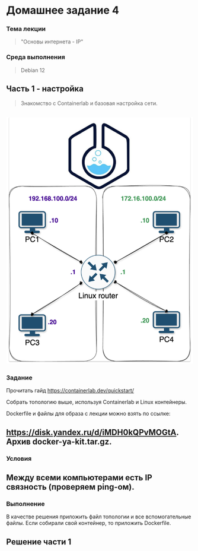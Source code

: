 # Домашнее задание 4

### Тема лекции
> "Основы интернета - IP"

### Среда выполнения
> Debian 12

## Часть 1 - настройка

> Знакомство с Containerlab и базовая настройка сети.

![screenshot_1](https://github.com/devil-danil/kit/blob/main/task-4/screenshots/screenshot_1.png)
---
### Задание

Прочитать гайд https://containerlab.dev/quickstart/

Собрать топологию выше, используя Containerlab и Linux контейнеры.

Dockerfile и файлы для образа с лекции можно взять по ссылке:

https://disk.yandex.ru/d/iMDH0kQPvMOGtA. Архив docker-ya-kit.tar.gz.
---
### Условия

Между всеми компьютерами есть IP связность (проверяем ping-ом).
---
### Выполнение

В качестве решения приложить файл топологии и все вспомогательные файлы.
Если собирали свой контейнер, то приложить Dockerfile.

## Решение части 1


